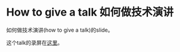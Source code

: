 # How to give a talk 如何做技术演讲
如何做技术演讲(how to give a talk)的slide。

这个talk的录屏在[这里](https://www.bilibili.com/video/BV1eA411u7Wj/)。

